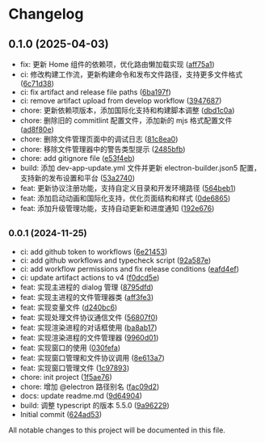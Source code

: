 # Changelog

## 0.1.0 (2025-04-03)

* fix: 更新 Home 组件的依赖项，优化路由懒加载实现 ([aff75a1](https://github.com/leaf0412/vite-react-electron/commit/aff75a1))
* ci: 修改构建工作流，更新构建命令和发布文件路径，支持更多文件格式 ([6c71d38](https://github.com/leaf0412/vite-react-electron/commit/6c71d38))
* ci: fix artifact and release file paths ([6ba197f](https://github.com/leaf0412/vite-react-electron/commit/6ba197f))
* ci: remove artifact upload from develop workflow ([3947687](https://github.com/leaf0412/vite-react-electron/commit/3947687))
* chore: 更新依赖项版本，添加国际化支持和构建脚本调整 ([dbd1c0a](https://github.com/leaf0412/vite-react-electron/commit/dbd1c0a))
* chore: 删除旧的 commitlint 配置文件，添加新的 mjs 格式配置文件 ([ad8f80e](https://github.com/leaf0412/vite-react-electron/commit/ad8f80e))
* chore: 删除文件管理页面中的调试日志 ([81c8ea0](https://github.com/leaf0412/vite-react-electron/commit/81c8ea0))
* chore: 移除文件管理器中的警告类型提示 ([2485bfb](https://github.com/leaf0412/vite-react-electron/commit/2485bfb))
* chore: add gitignore file ([e53f4eb](https://github.com/leaf0412/vite-react-electron/commit/e53f4eb))
* build: 添加 dev-app-update.yml 文件并更新 electron-builder.json5 配置，支持新的发布设置和平台 ([53a2740](https://github.com/leaf0412/vite-react-electron/commit/53a2740))
* feat: 更新协议注册功能，支持自定义目录和开发环境路径 ([564beb1](https://github.com/leaf0412/vite-react-electron/commit/564beb1))
* feat: 添加启动动画和国际化支持，优化页面结构和样式 ([0de6865](https://github.com/leaf0412/vite-react-electron/commit/0de6865))
* feat: 添加升级管理功能，支持自动更新和进度通知 ([192e676](https://github.com/leaf0412/vite-react-electron/commit/192e676))

## <small>0.0.1 (2024-11-25)</small>

* ci: add github token to workflows ([6e21453](https://github.com/leaf0412/vite-react-electron/commit/6e21453))
* ci: add github workflows and typecheck script ([92a587e](https://github.com/leaf0412/vite-react-electron/commit/92a587e))
* ci: add workflow permissions and fix release conditions ([eafd4ef](https://github.com/leaf0412/vite-react-electron/commit/eafd4ef))
* ci: update artifact actions to v4 ([f0dcd5e](https://github.com/leaf0412/vite-react-electron/commit/f0dcd5e))
* feat: 实现主进程的 dialog 管理 ([8795dfd](https://github.com/leaf0412/vite-react-electron/commit/8795dfd))
* feat: 实现主进程的文件管理器类 ([aff3fe3](https://github.com/leaf0412/vite-react-electron/commit/aff3fe3))
* feat: 实现变量文件 ([d240bc6](https://github.com/leaf0412/vite-react-electron/commit/d240bc6))
* feat: 实现处理文件协议通信文件 ([56807f0](https://github.com/leaf0412/vite-react-electron/commit/56807f0))
* feat: 实现渲染进程的对话框使用 ([ba8ab17](https://github.com/leaf0412/vite-react-electron/commit/ba8ab17))
* feat: 实现渲染进程的文件管理器 ([9960d01](https://github.com/leaf0412/vite-react-electron/commit/9960d01))
* feat: 实现窗口的使用 ([030fefa](https://github.com/leaf0412/vite-react-electron/commit/030fefa))
* feat: 实现窗口管理和文件协议调用 ([8e613a7](https://github.com/leaf0412/vite-react-electron/commit/8e613a7))
* feat: 实现窗口管理文件 ([1c97893](https://github.com/leaf0412/vite-react-electron/commit/1c97893))
* chore: init project ([1f5ae76](https://github.com/leaf0412/vite-react-electron/commit/1f5ae76))
* chore: 增加 @electron 路径别名 ([fac09d2](https://github.com/leaf0412/vite-react-electron/commit/fac09d2))
* docs: update readme.md ([9d64904](https://github.com/leaf0412/vite-react-electron/commit/9d64904))
* build: 调整 typescript 的版本 5.5.0 ([9a96229](https://github.com/leaf0412/vite-react-electron/commit/9a96229))
* Initial commit ([624ad53](https://github.com/leaf0412/vite-react-electron/commit/624ad53))



All notable changes to this project will be documented in this file.

